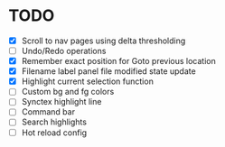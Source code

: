 # TODO
- [X] Scroll to nav pages using delta thresholding
- [ ] Undo/Redo operations
- [X] Remember exact position for Goto previous location
- [X] Filename label panel file modified state update
- [X] Highlight current selection function
- [ ] Custom bg and fg colors
- [ ] Synctex highlight line
- [ ] Command bar
- [ ] Search highlights
- [ ] Hot reload config

